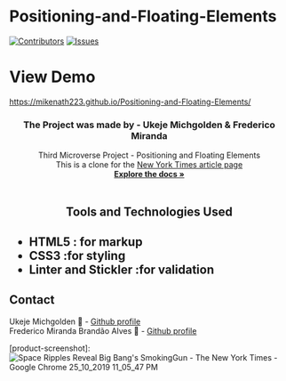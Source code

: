 # Positioning-and-Floating-Elements

[![Contributors][contributors-shield]][contributors-url]
[![Issues][issues-shield]][issues-url]

# View Demo
 https://mikenath223.github.io/Positioning-and-Floating-Elements/
<br />
<p align="center">
 <h3 align="center">The Project was made by - Ukeje Michgolden & Frederico Miranda</h3>
 <p align="center">
   Third Microverse Project - Positioning and Floating Elements</br>
                          This is a clone for the <a href="https://www.nytimes.com/2014/03/18/science/space/detection-of-waves-in-space-buttresses-landmark-theory-of-big-bang.html?_r=0">New York Times article page</a>
   <br />
   <a href="https://github.com/mikenath223/Positioning-and-Floating-Elements/tree/features"><strong>Explore the docs »</strong></a>
   <br />
   <br />
 </p>
</p>
<h2 align="center">Tools and Technologies Used<h2>
 <ul>
  <li>HTML5 : for markup</li>
  <li>CSS3 :for styling</li>
  <li>Linter and Stickler :for validation</li>
 </ul>
<!-- TABLE OF CONTENTS -->

## Contact
Ukeje Michgolden :man: - [Github profile](https://github.com/mikenath223)
<br>
Frederico Miranda Brandão Alves :man: - [Github profile](https://github.com/frederico-miranda)
<!-- ACKNOWLEDGEMENTS -->

<!-- MARKDOWN LINKS & IMAGES -->
<!-- https://www.markdownguide.org/basic-syntax/#reference-style-links -->
[contributors-shield]: https://img.shields.io/github/contributors/othneildrew/Best-README-Template.svg?style=flat-square
[contributors-url]: https://github.com/mikenath223/Positioning-and-Floating-Elements/graphs/contributors
[issues-shield]: https://img.shields.io/github/issues/othneildrew/Best-README-Template.svg?style=flat-square
[issues-url]: https://github.com/mikenath223/Positioning-and-Floating-Elements/issues
[product-screenshot]: ![Space Ripples Reveal Big Bang's SmokingGun - The New York Times - Google Chrome 25_10_2019 11_05_47 PM](https://user-images.githubusercontent.com/33323077/67607358-288f5c00-f77c-11e9-9305-bcda35c320c3.png)

